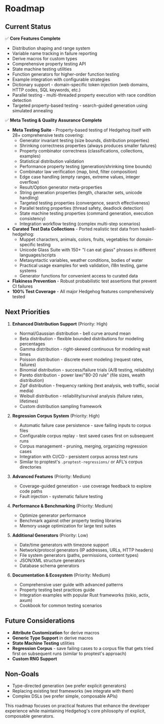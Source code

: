 # Roadmap

## Current Status

✅ **Core Features Complete**
- Distribution shaping and range system
- Variable name tracking in failure reporting  
- Derive macros for custom types
- Comprehensive property testing API
- State machine testing utilities
- Function generators for higher-order function testing
- Example integration with configurable strategies
- Dictionary support - domain-specific token injection (web domains, HTTP codes, SQL keywords, etc.)
- Parallel testing - multi-threaded property execution with race condition detection
- Targeted property-based testing - search-guided generation using simulated annealing

✅ **Meta Testing & Quality Assurance Complete**
- **Meta Testing Suite** - Property-based testing of Hedgehog itself with 28+ comprehensive tests covering:
  - Generator invariant testing (size bounds, distribution properties)
  - Shrinking correctness properties (always produces smaller failures) 
  - Property combinator correctness (classifications, collections, examples)
  - Statistical distribution validation
  - Performance property testing (generation/shrinking time bounds)
  - Combinator law verification (map, bind, filter composition)
  - Edge case handling (empty ranges, extreme values, integer overflow)
  - Result/Option generator meta-properties
  - String generation properties (length, character sets, unicode handling)
  - Targeted testing properties (convergence, search effectiveness)
  - Parallel testing properties (thread safety, deadlock detection)
  - State machine testing properties (command generation, execution consistency)
  - Integration workflow testing (complex multi-step scenarios)
- **Curated Test Data Collections** - Ported realistic test data from haskell-hedgehog:
  - Muppet characters, animals, colors, fruits, vegetables for domain-specific testing
  - Unicode Glass Suite with 150+ "I can eat glass" phrases in different languages/scripts
  - Metasyntactic variables, weather conditions, bodies of water
  - Practical usage examples for web validation, i18n testing, game systems
  - Generator functions for convenient access to curated data
- **Flakiness Prevention** - Robust probabilistic test assertions that prevent CI failures
- **100% Test Coverage** - All major Hedgehog features comprehensively tested

## Next Priorities

1. **Enhanced Distribution Support** (Priority: High)
   - Normal/Gaussian distribution - bell curve around mean
   - Beta distribution - flexible bounded distributions for modeling percentages  
   - Gamma distribution - right-skewed continuous for modeling wait times
   - Poisson distribution - discrete event modeling (request rates, failures)
   - Binomial distribution - success/failure trials (A/B testing, reliability)
   - Pareto distribution - power law/"80-20 rule" (file sizes, wealth distribution)
   - Zipf distribution - frequency ranking (text analysis, web traffic, social media)
   - Weibull distribution - reliability/survival analysis (failure rates, lifetimes)
   - Custom distribution sampling framework

2. **Regression Corpus System** (Priority: High)
   - Automatic failure case persistence - save failing inputs to corpus files
   - Configurable corpus replay - test saved cases first on subsequent runs
   - Corpus management - pruning, merging, organizing regression cases
   - Integration with CI/CD - persistent corpus across test runs
   - Similar to proptest's `.proptest-regressions/` or AFL's corpus directories

3. **Advanced Features** (Priority: Medium)
   - Coverage-guided generation - use coverage feedback to explore code paths
   - Fault injection - systematic failure testing

4. **Performance & Benchmarking** (Priority: Medium)
   - Optimize generator performance
   - Benchmark against other property testing libraries
   - Memory usage optimization for large test suites

5. **Additional Generators** (Priority: Low)
   - Date/time generators with timezone support
   - Network/protocol generators (IP addresses, URLs, HTTP headers)
   - File system generators (paths, permissions, content types)
   - JSON/XML structure generators
   - Database schema generators

6. **Documentation & Ecosystem** (Priority: Medium)
   - Comprehensive user guide with advanced patterns
   - Property testing best practices guide
   - Integration examples with popular Rust frameworks (tokio, actix, axum)
   - Cookbook for common testing scenarios

## Future Considerations

- **Attribute Customization** for derive macros
- **Generic Type Support** in derive macros
- **State Machine Testing** utilities
- **Regression Corpus** - save failing cases to a corpus file that gets tried first on subsequent runs (similar to proptest's approach)
- **Custom RNG Support**

## Non-Goals

- Type-directed generation (we prefer explicit generators)
- Replacing existing test frameworks (we integrate with them)
- Complex DSLs (we prefer simple, composable APIs)

This roadmap focuses on practical features that enhance the developer experience while maintaining Hedgehog's core philosophy of explicit, composable generators.